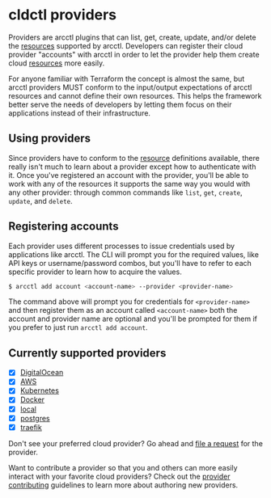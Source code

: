 # cldctl providers

Providers are arcctl plugins that can list, get, create, update, and/or delete the [resources](../%40resources/) supported by arcctl. Developers can register their cloud provider "accounts" with
arcctl in order to let the provider help them create cloud [resources](../%40resources/) more easily.

For anyone familiar with Terraform the concept is almost the same, but arcctl providers MUST conform to the input/output expectations of arcctl resources and cannot define their own resources. This helps the framework better serve the needs of developers by letting them focus on their applications instead of their infrastructure.

## Using providers

Since providers have to conform to the [resource](../%40resources/) definitions available, there really isn't much to learn about a provider except how to authenticate with it. Once you've registered an account with the provider, you'll be able to work with any of the resources it supports the same way you would with any other provider: through common commands like `list`, `get`, `create`, `update`, and `delete`.

## Registering accounts

Each provider uses different processes to issue credentials used by applications like arcctl. The CLI will prompt you for the required values, like API keys or username/password combos, but you'll have to refer to each specific provider to learn how to acquire the values.

```sh
$ arcctl add account <account-name> --provider <provider-name>
```

The command above will prompt you for credentials for `<provider-name>` and then register them as an account called `<account-name>` both the account and provider name are optional and you'll be prompted for them if you prefer to just run `arcctl add account`.

## Currently supported providers

- [x] [DigitalOcean](./digitalocean/)
- [x] [AWS](./aws/)
- [x] [Kubernetes](./kubernetes/)
- [x] [Docker](./docker/)
- [x] [local](./local/)
- [x] [postgres](./postgres/)
- [x] [traefik](./traefik/)

Don't see your preferred cloud provider? Go ahead and [file a request](https://github.com/architect-team/arcctl/issues/new?assignees=&labels=enhancement&projects=&template=feature_request.md&title=) for the provider.

Want to contribute a provider so that you and others can more easily interact with your favorite cloud providers? Check out the [provider contributing](./CONTRIBUTING.md) guidelines to learn more about authoring new providers.
